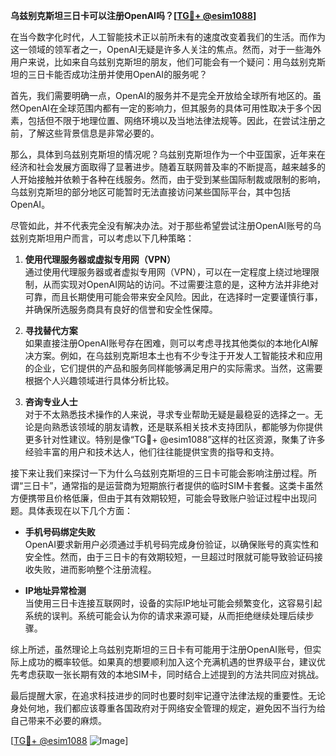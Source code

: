 **乌兹别克斯坦三日卡可以注册OpenAI吗？[[TG💪+ @esim1088](https://t.me/s/esim1088)]**

在当今数字化时代，人工智能技术正以前所未有的速度改变着我们的生活。而作为这一领域的领军者之一，OpenAI无疑是许多人关注的焦点。然而，对于一些海外用户来说，比如来自乌兹别克斯坦的朋友，他们可能会有一个疑问：用乌兹别克斯坦的三日卡能否成功注册并使用OpenAI的服务呢？

首先，我们需要明确一点，OpenAI的服务并不是完全开放给全球所有地区的。虽然OpenAI在全球范围内都有一定的影响力，但其服务的具体可用性取决于多个因素，包括但不限于地理位置、网络环境以及当地法律法规等。因此，在尝试注册之前，了解这些背景信息是非常必要的。

那么，具体到乌兹别克斯坦的情况呢？乌兹别克斯坦作为一个中亚国家，近年来在经济和社会发展方面取得了显著进步。随着互联网普及率的不断提高，越来越多的人开始接触并依赖于各种在线服务。然而，由于受到某些国际制裁或限制的影响，乌兹别克斯坦的部分地区可能暂时无法直接访问某些国际平台，其中包括OpenAI。

尽管如此，并不代表完全没有解决办法。对于那些希望尝试注册OpenAI账号的乌兹别克斯坦用户而言，可以考虑以下几种策略：

1. **使用代理服务器或虚拟专用网（VPN）**  
   通过使用代理服务器或者虚拟专用网（VPN），可以在一定程度上绕过地理限制，从而实现对OpenAI网站的访问。不过需要注意的是，这种方法并非绝对可靠，而且长期使用可能会带来安全风险。因此，在选择时一定要谨慎行事，并确保所选服务商具有良好的信誉和安全性保障。

2. **寻找替代方案**  
   如果直接注册OpenAI账号存在困难，则可以考虑寻找其他类似的本地化AI解决方案。例如，在乌兹别克斯坦本土也有不少专注于开发人工智能技术和应用的企业，它们提供的产品和服务同样能够满足用户的实际需求。当然，这需要根据个人兴趣领域进行具体分析比较。

3. **咨询专业人士**  
   对于不太熟悉技术操作的人来说，寻求专业帮助无疑是最稳妥的选择之一。无论是向熟悉该领域的朋友请教，还是联系相关技术支持团队，都能够为你提供更多针对性建议。特别是像“TG💪+ @esim1088”这样的社区资源，聚集了许多经验丰富的用户和技术达人，他们往往能提供宝贵的指导和支持。

接下来让我们来探讨一下为什么乌兹别克斯坦的三日卡可能会影响注册过程。所谓“三日卡”，通常指的是运营商为短期旅行者提供的临时SIM卡套餐。这类卡虽然方便携带且价格低廉，但由于其有效期较短，可能会导致账户验证过程中出现问题。具体表现在以下几个方面：

- **手机号码绑定失败**  
  OpenAI要求新用户必须通过手机号码完成身份验证，以确保账号的真实性和安全性。然而，由于三日卡的有效期较短，一旦超过时限就可能导致验证码接收失败，进而影响整个注册流程。
  
- **IP地址异常检测**  
  当使用三日卡连接互联网时，设备的实际IP地址可能会频繁变化，这容易引起系统的误判。系统可能会认为你的请求来源可疑，从而拒绝继续处理后续步骤。

综上所述，虽然理论上乌兹别克斯坦的三日卡有可能用于注册OpenAI账号，但实际上成功的概率较低。如果真的想要顺利加入这个充满机遇的世界级平台，建议优先考虑获取一张长期有效的本地SIM卡，同时结合上述提到的方法共同应对挑战。

最后提醒大家，在追求科技进步的同时也要时刻牢记遵守法律法规的重要性。无论身处何地，我们都应该尊重各国政府对于网络安全管理的规定，避免因不当行为给自己带来不必要的麻烦。

[[TG💪+ @esim1088](https://t.me/s/esim1088) ![Image](https://i.postimg.cc/4NQfJmqS/Snipaste-2025-05-13-00-14-12.png)]